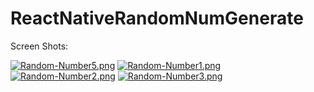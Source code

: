 # ReactNativeRandomNumGenerate

Screen Shots:

[![Random-Number5.png](https://i.postimg.cc/d1bLVBv4/Random-Number5.png)](https://postimg.cc/G8jcMv4y)
[![Random-Number1.png](https://i.postimg.cc/4yGs0FXk/Random-Number1.png)](https://postimg.cc/phswhC9q)
[![Random-Number2.png](https://i.postimg.cc/L4VpXDH5/Random-Number2.png)](https://postimg.cc/Z00gsrvz)
[![Random-Number3.png](https://i.postimg.cc/pdKSSVrr/Random-Number3.png)](https://postimg.cc/062ZMsp1)
